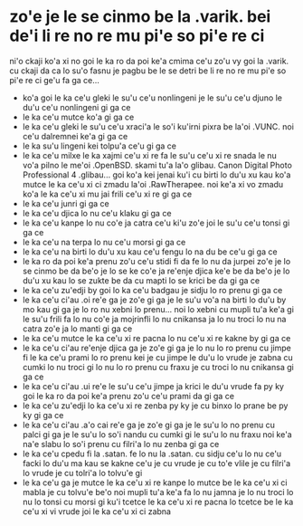 zo'e je le se cinmo be la .varik. bei de'i li re no re mu pi'e so pi'e re ci
============================================================================

ni'o ckaji ko'a xi no goi le ka ro da poi ke'a cmima ce'u zo'u vy goi la .varik. cu ckaji da ca lo su'o fasnu je pagbu be le se detri be li re no re mu pi'e so pi'e re ci ge'u fa ga ce...

* ko'a goi le ka ce'u gleki le su'u ce'u nonlingeni je le su'u ce'u djuno le du'u ce'u nonlingeni gi ga ce
* le ka ce'u mutce ko'a gi ga ce
* le ka ce'u gleki le su'u ce'u xraci'a le so'i ku'irni pixra be la'oi .VUNC. noi ce'u dalremnei ke'a gi ga ce
* le ka su'u lingeni kei tolpu'a ce'u gi ga ce
* le ka ce'u milxe le ka xajmi ce'u xi re fa le su'u ce'u xi re snada le nu vo'a pilno le me'oi .OpenBSD. skami tu'a la'o glibau. Canon Digital Photo Professional 4 .glibau... goi ko'a kei jenai ku'i cu birti lo du'u xu kau ko'a mutce le ka ce'u xi ci zmadu la'oi .RawTherapee. noi ke'a xi vo zmadu ko'a le ka ce'u xi mu jai frili ce'u xi re gi ga ce
* le ka ce'u junri gi ga ce
* le ka ce'u djica lo nu ce'u klaku gi ga ce
* le ka ce'u kanpe lo nu co'e ja catra ce'u ki'u zo'e joi le su'u ce'u tonsi gi ga ce
* le ka ce'u na terpa lo nu ce'u morsi gi ga ce
* le ka ce'u na birti lo du'u xu kau ce'u fengu lo na du be ce'u gi ga ce
* le ka ro da poi ke'a prenu zo'u ce'u stidi fi da fe lo nu da jurpei zo'e je lo se cinmo be da be'o je lo se ke co'e ja re'enje djica ke'e be da be'o je lo du'u xu kau lo se zukte be da cu mapti lo se krici be da gi ga ce
* le ka ce'u zu'edji by goi lo ka ce'u badgau je sidju lo ro prenu gi ga ce
* le ka ce'u ci'au .oi re'e ga je zo'e gi ga je le su'u vo'a na birti lo du'u by mo kau gi ga je lo ro nu xebni lo prenu... noi lo xebni cu mupli tu'a ke'a gi le su'u frili fa lo nu co'e ja mojrinfli lo nu cnikansa ja lo nu troci lo nu na catra zo'e ja lo manti gi ga ce
* le ka ce'u mutce le ka ce'u xi re pacna lo nu ce'u xi re kakne by gi ga ce
* le ka ce'u ci'au re'enje djica ga je zo'e gi ga je lo nu lo ro prenu cu jimpe fi le ka ce'u prami lo ro prenu kei je cu jimpe le du'u lo vrude je zabna cu cumki lo nu troci gi lo nu lo ro prenu cu fraxu je cu troci lo nu cnikansa gi ga ce
* le ka ce'u ci'au .ui re'e le su'u ce'u jimpe ja krici le du'u vrude fa py ky goi le ka ro da poi ke'a prenu zo'u ce'u prami da gi ga ce
* le ka ce'u zu'edji lo ka ce'u xi re zenba py ky je cu binxo lo prane be py ky gi ga ce
* le ka ce'u ci'au .a'o cai re'e ga je zo'e gi ga je le su'u lo no prenu cu palci gi ga je le su'u lo so'i nandu cu cumki gi le su'u lo nu fraxu noi ke'a na'e slabu lo so'i prenu cu filri'a lo nu zenba gi ga ce
* le ka ce'u cpedu fi la .satan. fe lo nu la .satan. cu sidju ce'u lo nu ce'u facki lo du'u ma kau se kakne ce'u je cu vrude je cu to'e vlile je cu filri'a lo vrude je cu tolri'a lo tolvu'e gi
* le ka ce'u ga je mutce le ka ce'u xi re kanpe lo mutce be le ka ce'u xi ci mabla je cu tolvu'e be'o noi mupli tu'a ke'a fa lo nu jamna je lo nu troci lo nu lo tonsi cu morsi gi ku'i tcetce le ka ce'u xi re pacna lo tcetce be le ka ce'u xi vi vrude joi le ka ce'u xi ci zabna
